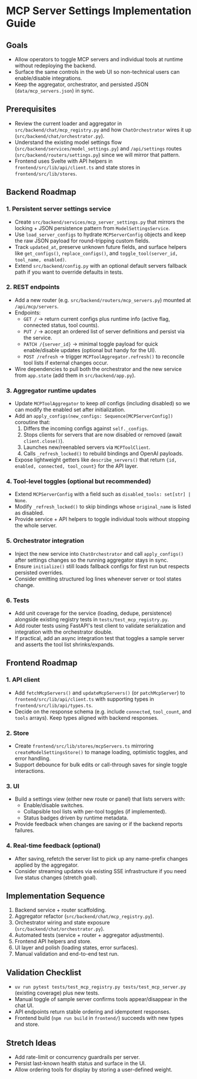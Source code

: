 # MCP Server Settings Implementation Guide

## Goals
- Allow operators to toggle MCP servers and individual tools at runtime without redeploying the backend.
- Surface the same controls in the web UI so non-technical users can enable/disable integrations.
- Keep the aggregator, orchestrator, and persisted JSON (`data/mcp_servers.json`) in sync.

## Prerequisites
- Review the current loader and aggregator in `src/backend/chat/mcp_registry.py` and how `ChatOrchestrator` wires it up (`src/backend/chat/orchestrator.py`).
- Understand the existing model settings flow (`src/backend/services/model_settings.py`) and `/api/settings` routes (`src/backend/routers/settings.py`) since we will mirror that pattern.
- Frontend uses Svelte with API helpers in `frontend/src/lib/api/client.ts` and state stores in `frontend/src/lib/stores`.

## Backend Roadmap

### 1. Persistent server settings service
- Create `src/backend/services/mcp_server_settings.py` that mirrors the locking + JSON persistence pattern from `ModelSettingsService`.
- Use `load_server_configs` to hydrate `MCPServerConfig` objects and keep the raw JSON payload for round-tripping custom fields.
- Track `updated_at`, preserve unknown future fields, and surface helpers like `get_configs()`, `replace_configs()`, and `toggle_tool(server_id, tool_name, enabled)`.
- Extend `src/backend/config.py` with an optional default servers fallback path if you want to override defaults in tests.

### 2. REST endpoints
- Add a new router (e.g. `src/backend/routers/mcp_servers.py`) mounted at `/api/mcp/servers`.
- Endpoints:
  - `GET /` → return current configs plus runtime info (active flag, connected status, tool counts).
  - `PUT /` → accept an ordered list of server definitions and persist via the service.
  - `PATCH /{server_id}` → minimal toggle payload for quick enable/disable updates (optional but handy for the UI).
  - `POST /refresh` → trigger `MCPToolAggregator.refresh()` to reconcile tool lists if external changes occur.
- Wire dependencies to pull both the orchestrator and the new service from `app.state` (add them in `src/backend/app.py`).

### 3. Aggregator runtime updates
- Update `MCPToolAggregator` to keep *all* configs (including disabled) so we can modify the enabled set after initialization.
- Add an `apply_configs(new_configs: Sequence[MCPServerConfig])` coroutine that:
  1. Differs the incoming configs against `self._configs`.
  2. Stops clients for servers that are now disabled or removed (await `client.close()`).
  3. Launches new/reenabled servers via `MCPToolClient`.
  4. Calls `_refresh_locked()` to rebuild bindings and OpenAI payloads.
- Expose lightweight getters like `describe_servers()` that return `{id, enabled, connected, tool_count}` for the API layer.

### 4. Tool-level toggles (optional but recommended)
- Extend `MCPServerConfig` with a field such as `disabled_tools: set[str] | None`.
- Modify `_refresh_locked()` to skip bindings whose `original_name` is listed as disabled.
- Provide service + API helpers to toggle individual tools without stopping the whole server.

### 5. Orchestrator integration
- Inject the new service into `ChatOrchestrator` and call `apply_configs()` after settings changes so the running aggregator stays in sync.
- Ensure `initialize()` still loads fallback configs for first run but respects persisted overrides.
- Consider emitting structured log lines whenever server or tool states change.

### 6. Tests
- Add unit coverage for the service (loading, dedupe, persistence) alongside existing registry tests in `tests/test_mcp_registry.py`.
- Add router tests using FastAPI's test client to validate serialization and integration with the orchestrator double.
- If practical, add an async integration test that toggles a sample server and asserts the tool list shrinks/expands.

## Frontend Roadmap

### 1. API client
- Add `fetchMcpServers()` and `updateMcpServers()` (or `patchMcpServer`) to `frontend/src/lib/api/client.ts` with supporting types in `frontend/src/lib/api/types.ts`.
- Decide on the response schema (e.g. include `connected`, `tool_count`, and `tools` arrays). Keep types aligned with backend responses.

### 2. Store
- Create `frontend/src/lib/stores/mcpServers.ts` mirroring `createModelSettingsStore()` to manage loading, optimistic toggles, and error handling.
- Support debounce for bulk edits or call-through saves for single toggle interactions.

### 3. UI
- Build a settings view (either new route or panel) that lists servers with:
  - Enable/disable switches.
  - Collapsible tool lists with per-tool toggles (if implemented).
  - Status badges driven by runtime metadata.
- Provide feedback when changes are saving or if the backend reports failures.

### 4. Real-time feedback (optional)
- After saving, refetch the server list to pick up any name-prefix changes applied by the aggregator.
- Consider streaming updates via existing SSE infrastructure if you need live status changes (stretch goal).

## Implementation Sequence
1. Backend service + router scaffolding.
2. Aggregator refactor (`src/backend/chat/mcp_registry.py`).
3. Orchestrator wiring and state exposure (`src/backend/chat/orchestrator.py`).
4. Automated tests (service + router + aggregator adjustments).
5. Frontend API helpers and store.
6. UI layer and polish (loading states, error surfaces).
7. Manual validation and end-to-end test run.

## Validation Checklist
- `uv run pytest tests/test_mcp_registry.py tests/test_mcp_server.py` (existing coverage) plus new tests.
- Manual toggle of sample server confirms tools appear/disappear in the chat UI.
- API endpoints return stable ordering and idempotent responses.
- Frontend build (`npm run build` in `frontend/`) succeeds with new types and store.

## Stretch Ideas
- Add rate-limit or concurrency guardrails per server.
- Persist last-known health status and surface in the UI.
- Allow ordering tools for display by storing a user-defined weight.

